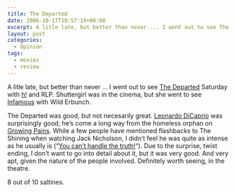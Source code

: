 ```yaml
---
title: The Departed
date: 2006-10-17T10:57:19+00:00
excerpt: A litle late, but better than never ... I went out to see The Departed Saturday with h! and RLP. Shuttergirl was in the
layout: post
categories:
  - Opinion
tags:
  - movies
  - review
---
```

A litle late, but better than never &#8230; I went out to see [The Departed](http://thedeparted.warnerbros.com/) Saturday with [h!](http://ppfhouse.com/news/) and RLP. Shuttergirl was in the cinema, but she went to see [Infamous](http://www.imdb.com/title/tt0420609/) with Wild Erbunch.

The Departed was good, but not necesarily great. [Leonardo DiCaprio](http://www.imdb.com/name/nm0000138/) was surprisingly good; he&#8217;s come a long way from the homeless orphan on [Growing Pains](http://www.imdb.com/title/tt0088527/). While a few people have mentioned flashbacks to The Shining when watching Jack Nicholson, I didn&#8217;t feel he was quite as intense as he usually is (&#8220;[You can&#8217;t handle the truth!](http://www.whysanity.net/monos/fewgood.html)&#8220;). Due to the surprise, twist ending, I don&#8217;t want to go into detail about it, but it was very good. And very apt, given the nature of the people involved. Definitely worth seeing, in the theatre.

8 out of 10 saltines.